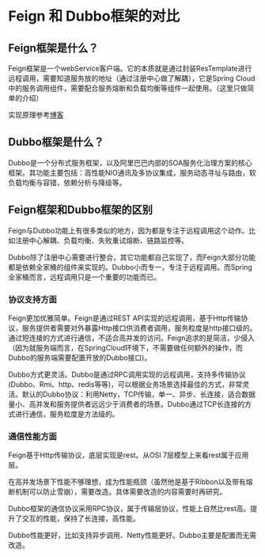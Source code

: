 # Feign 和 Dubbo框架的对比



## Feign框架是什么？

Feign框架是一个webService客户端。它的本质就是通过封装ResTemplate进行远程调用，需要知道服务放的地址（通过注册中心做了解耦），它是Spring Cloud中的服务调用组件，需要配合服务熔断和负载均衡等组件一起使用。（这里只做简单的介绍）

实现原理参考<a href="jianshu.com/p/e0218c142d03">博客</a>

## Dubbo框架是什么？

Dubbo是一个分布式服务框架，以及阿里巴巴内部的SOA服务化治理方案的核心框架。其功能主要包括：高性能NIO通讯及多协议集成，服务动态寻址与路由，软负载均衡与容错，依赖分析与降级等。



## Feign框架和Dubbo框架的区别

Feign与Dubbo功能上有很多类似的地方，因为都是专注于远程调用这个动作。比如注册中心解耦、负载均衡、失败重试熔断、链路监控等。

Dubbo除了注册中心需要进行整合，其它功能都自己实现了，而Feign大部分功能都是依赖全家桶的组件来实现的。Dubbo小而专一，专注于远程调用。而Spring全家桶而言，远程调用只是一个重要的功能而已。



### 协议支持方面

Feign更加优雅简单。Feign是通过REST API实现的远程调用，基于Http传输协议，服务提供者需要对外暴露Http接口供消费者调用，服务粒度是http接口级的。通过短连接的方式进行通信，不适合高并发的访问。Feign追求的是简洁，少侵入（因为就服务端而言，在SpringCloud环境下，不需要做任何额外的操作，而Dubbo的服务端需要配置开放的Dubbo接口)。



Dubbo方式更灵活。Dubbo是通过RPC调用实现的远程调用，支持多传输协议(Dubbo、Rmi、http、redis等等)，可以根据业务场景选择最佳的方式，非常灵活。默认的Dubbo协议：利用Netty，TCP传输，单一、异步、长连接，适合数据量小、高并发和服务提供者远远少于消费者的场景。Dubbo通过TCP长连接的方式进行通信，服务粒度是方法级的。



### 通信性能方面

Feign基于Http传输协议，底层实现是rest。从OSI 7层模型上来看rest属于应用层。

在高并发场景下性能不够理想，成为性能瓶颈（虽然他是基于Ribbon以及带有熔断机制可以防止雪崩），需要改造。具体需要改造的内容需要时再研究。

Dubbo框架的通信协议采用RPC协议，属于传输层协议，性能上自然比rest高。提升了交互的性能，保持了长连接，高性能。

Dubbo性能更好，比如支持异步调用、Netty性能更好。Dubbo主要是配置而无需改造。